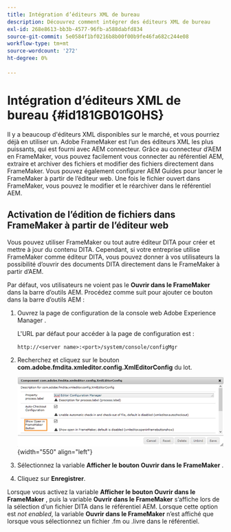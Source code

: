```yaml
---
title: Intégration d’éditeurs XML de bureau
description: Découvrez comment intégrer des éditeurs XML de bureau
exl-id: 268e8613-bb3b-4577-96fb-a588dabfd834
source-git-commit: 5e0584f1bf0216b8b00f00b9fe46fa682c244e08
workflow-type: tm+mt
source-wordcount: '272'
ht-degree: 0%

---
```


# Intégration d’éditeurs XML de bureau {#id181GB01G0HS}

Il y a beaucoup d&#39;éditeurs XML disponibles sur le marché, et vous pourriez déjà en utiliser un. Adobe FrameMaker est l’un des éditeurs XML les plus puissants, qui est fourni avec AEM connecteur. Grâce au connecteur d’AEM en FrameMaker, vous pouvez facilement vous connecter au référentiel AEM, extraire et archiver des fichiers et modifier des fichiers directement dans FrameMaker. Vous pouvez également configurer AEM Guides pour lancer le FrameMaker à partir de l’éditeur web. Une fois le fichier ouvert dans FrameMaker, vous pouvez le modifier et le réarchiver dans le référentiel AEM.

## Activation de l’édition de fichiers dans FrameMaker à partir de l’éditeur web

Vous pouvez utiliser FrameMaker ou tout autre éditeur DITA pour créer et mettre à jour du contenu DITA. Cependant, si votre entreprise utilise FrameMaker comme éditeur DITA, vous pouvez donner à vos utilisateurs la possibilité d’ouvrir des documents DITA directement dans le FrameMaker à partir d’AEM.

Par défaut, vos utilisateurs ne voient pas le **Ouvrir dans le FrameMaker** dans la barre d’outils AEM. Procédez comme suit pour ajouter ce bouton dans la barre d’outils AEM :

1. Ouvrez la page de configuration de la console web Adobe Experience Manager .

   L&#39;URL par défaut pour accéder à la page de configuration est :

   ```http
   http://<server name>:<port>/system/console/configMgr
   ```

1. Recherchez et cliquez sur le bouton **com.adobe.fmdita.xmleditor.config.XmlEditorConfig** du lot.

   ![](assets/open-in-fm-toolbar.png){width="550" align="left"}

1. Sélectionnez la variable **Afficher le bouton Ouvrir dans le FrameMaker** .

1. Cliquez sur **Enregistrer**.


Lorsque vous activez la variable **Afficher le bouton Ouvrir dans le FrameMaker** , puis la variable **Ouvrir dans le FrameMaker** s’affiche lors de la sélection d’un fichier DITA dans le référentiel AEM. Lorsque cette option est *not enabled*, la variable **Ouvrir dans le FrameMaker** n’est affiché que lorsque vous sélectionnez un fichier .fm ou .livre dans le référentiel.
